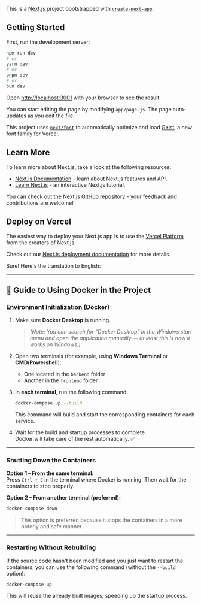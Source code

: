 This is a [Next.js](https://nextjs.org) project bootstrapped with [`create-next-app`](https://github.com/vercel/next.js/tree/canary/packages/create-next-app).

## Getting Started

First, run the development server:

```bash
npm run dev
# or
yarn dev
# or
pnpm dev
# or
bun dev
```

Open [http://localhost:3001](http://localhost:3001) with your browser to see the result.

You can start editing the page by modifying `app/page.js`. The page auto-updates as you edit the file.

This project uses [`next/font`](https://nextjs.org/docs/app/building-your-application/optimizing/fonts) to automatically optimize and load [Geist](https://vercel.com/font), a new font family for Vercel.

## Learn More

To learn more about Next.js, take a look at the following resources:

- [Next.js Documentation](https://nextjs.org/docs) - learn about Next.js features and API.
- [Learn Next.js](https://nextjs.org/learn) - an interactive Next.js tutorial.

You can check out [the Next.js GitHub repository](https://github.com/vercel/next.js) - your feedback and contributions are welcome!

## Deploy on Vercel

The easiest way to deploy your Next.js app is to use the [Vercel Platform](https://vercel.com/new?utm_medium=default-template&filter=next.js&utm_source=create-next-app&utm_campaign=create-next-app-readme) from the creators of Next.js.

Check out our [Next.js deployment documentation](https://nextjs.org/docs/app/building-your-application/deploying) for more details.

Sure! Here's the translation to English:

---

## 🐳 Guide to Using Docker in the Project

### Environment Initialization (Docker)

1. Make sure **Docker Desktop** is running.  
   > *(Note: You can search for “Docker Desktop” in the Windows start menu and open the application manually — at least this is how it works on Windows.)*

2. Open two terminals (for example, using **Windows Terminal** or **CMD/Powershell**):
   - One located in the `backend` folder
   - Another in the `frontend` folder

3. In **each terminal**, run the following command:
   ```bash
   docker-compose up --build
   ```
   This command will build and start the corresponding containers for each service.

4. Wait for the build and startup processes to complete.  
   Docker will take care of the rest automatically. ✅

---

### Shutting Down the Containers

**Option 1 – From the same terminal:**  
Press `Ctrl + C` in the terminal where Docker is running. Then wait for the containers to stop properly.

**Option 2 – From another terminal (preferred):**
```bash
docker-compose down
```

> This option is preferred because it stops the containers in a more orderly and safe manner.

---

### Restarting Without Rebuilding

If the source code hasn't been modified and you just want to restart the containers, you can use the following command (without the `--build` option):

```bash
docker-compose up
```

This will reuse the already built images, speeding up the startup process.
